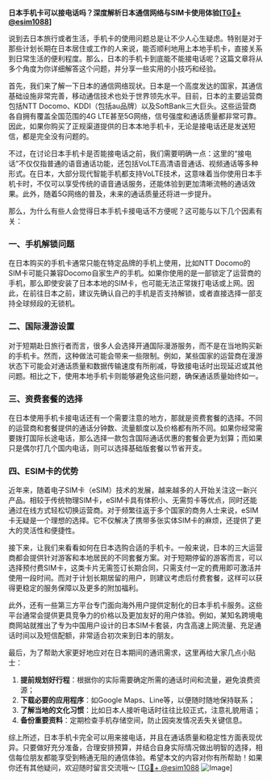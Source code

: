 **日本手机卡可以接电话吗？深度解析日本通信网络与SIM卡使用体验[[TG💪+ @esim1088](https://t.me/s/esim1088)]**

说到去日本旅行或者生活，手机卡的使用问题总是让不少人心生疑虑。特别是对于那些计划长期在日本居住或工作的人来说，能否顺利地用上本地手机卡，直接关系到日常生活的便利程度。那么，日本的手机卡到底能不能接电话呢？这篇文章将从多个角度为你详细解答这个问题，并分享一些实用的小技巧和经验。

首先，我们来了解一下日本的通信网络现状。日本是一个高度发达的国家，其通信基础设施非常完善，移动通信技术也处于世界领先水平。目前，日本的主要运营商包括NTT Docomo、KDDI（包括au品牌）以及SoftBank三大巨头。这些运营商各自拥有覆盖全国范围的4G LTE甚至5G网络，信号强度和通话质量都非常可靠。因此，如果你购买了正规渠道提供的日本本地手机卡，无论是接电话还是发送短信，都是完全没有问题的。

不过，在讨论日本手机卡是否能接电话之前，我们需要明确一点：这里的“接电话”不仅仅指普通的语音通话功能，还包括VoLTE高清语音通话、视频通话等多种形式。在日本，大部分现代智能手机都支持VoLTE技术，这意味着当你使用日本手机卡时，不仅可以享受传统的语音通话服务，还能体验到更加清晰流畅的通话效果。此外，随着5G网络的普及，未来的通话质量还将进一步提升。

那么，为什么有些人会觉得日本手机卡接电话不方便呢？这可能与以下几个因素有关：

### **一、手机解锁问题**
在日本购买的手机卡通常只能在特定品牌的手机上使用，比如NTT Docomo的SIM卡可能只兼容Docomo自家生产的手机。如果你使用的是一部锁定了运营商的手机，那么即使安装了日本本地的SIM卡，也可能无法正常拨打电话或上网。因此，在前往日本之前，建议先确认自己的手机是否支持解锁，或者直接选择一部支持全球频段的无锁机。

### **二、国际漫游设置**
对于短期赴日旅行者而言，很多人会选择开通国际漫游服务，而不是在当地购买新的手机卡。然而，这种做法可能会带来一些限制。例如，某些国家的运营商在漫游状态下可能会对通话质量和数据传输速度有所削减，导致接电话时出现延迟或其他问题。相比之下，使用本地手机卡则能够避免这些问题，确保通话质量始终如一。

### **三、资费套餐的选择**
在日本使用手机卡接电话还有一个需要注意的地方，那就是资费套餐的选择。不同的运营商和套餐提供的通话分钟数、流量额度以及价格都有所不同。如果你经常需要拨打国际长途电话，那么选择一款包含国际通话优惠的套餐会更为划算；而如果只是偶尔打几个国内电话，则可以选择基础版套餐以节省开支。

### **四、ESIM卡的优势**
近年来，随着电子SIM卡（eSIM）技术的发展，越来越多的人开始关注这一新兴产品。相较于传统物理SIM卡，eSIM卡具有体积小、无需剪卡等优点，同时还能通过在线方式轻松切换运营商。对于频繁往返于多个国家的商务人士来说，eSIM卡无疑是一个理想的选择。它不仅解决了携带多张实体SIM卡的麻烦，还提供了更大的灵活性和便捷性。

接下来，让我们来看看如何在日本选购合适的手机卡。一般来说，日本的三大运营商都会提供针对游客和本地居民的不同套餐方案。对于短期停留的游客而言，可以选择预付费SIM卡，这类卡片无需签订长期合同，只需支付一定的费用即可激活并使用一段时间。而对于计划长期居留的用户，则建议考虑后付费套餐，这样可以获得更稳定的服务保障以及更多的附加福利。

此外，还有一些第三方平台专门面向海外用户提供定制化的日本手机卡服务。这些平台通常会提供更具竞争力的价格以及更加友好的用户体验。例如，某知名跨境电商网站就推出了专为中国用户设计的日本SIM卡套装，内含高速上网流量、充足通话时间以及短信配额，非常适合初次来到日本的朋友。

最后，为了帮助大家更好地应对在日本期间的通讯需求，这里再给大家几点小贴士：

1. **提前规划好行程**：根据你的实际需要确定所需的通话时间和流量，避免浪费资源；
2. **下载必要的应用程序**：如Google Maps、Line等，以便随时随地保持联系；
3. **了解当地的文化习惯**：比如日本人接听电话时往往比较正式，注意礼貌用语；
4. **备份重要资料**：定期检查手机存储空间，防止因突发情况丢失关键信息。

综上所述，日本手机卡完全可以用来接电话，并且在通话质量和稳定性方面表现优异。只要做好充分准备，合理安排预算，并结合自身实际情况做出明智的选择，相信每位朋友都能享受到畅通无阻的通信体验。希望本文的内容对你有所帮助！如果你还有其他疑问，欢迎随时留言交流哦～ [[TG💪+ @esim1088](https://t.me/s/esim1088) ![Image](https://i.postimg.cc/4NQfJmqS/Snipaste-2025-05-13-00-14-12.png)]